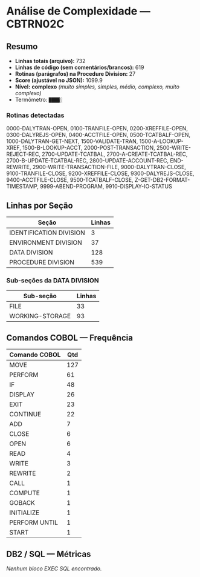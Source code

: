 # Análise de Complexidade — CBTRN02C

## Resumo
- **Linhas totais (arquivo):** 732
- **Linhas de código (sem comentários/brancos):** 619
- **Rotinas (parágrafos) na Procedure Division:** 27
- **Score (ajustável no JSON):** 1099.9
- **Nível:** **complexo** _(muito simples, simples, médio, complexo, muito complexo)_
- Termômetro: `████░`

### Rotinas detectadas

0000-DALYTRAN-OPEN, 0100-TRANFILE-OPEN, 0200-XREFFILE-OPEN, 0300-DALYREJS-OPEN, 0400-ACCTFILE-OPEN, 0500-TCATBALF-OPEN, 1000-DALYTRAN-GET-NEXT, 1500-VALIDATE-TRAN, 1500-A-LOOKUP-XREF, 1500-B-LOOKUP-ACCT, 2000-POST-TRANSACTION, 2500-WRITE-REJECT-REC, 2700-UPDATE-TCATBAL, 2700-A-CREATE-TCATBAL-REC, 2700-B-UPDATE-TCATBAL-REC, 2800-UPDATE-ACCOUNT-REC, END-REWRITE, 2900-WRITE-TRANSACTION-FILE, 9000-DALYTRAN-CLOSE, 9100-TRANFILE-CLOSE, 9200-XREFFILE-CLOSE, 9300-DALYREJS-CLOSE, 9400-ACCTFILE-CLOSE, 9500-TCATBALF-CLOSE, Z-GET-DB2-FORMAT-TIMESTAMP, 9999-ABEND-PROGRAM, 9910-DISPLAY-IO-STATUS

## Linhas por Seção

| Seção | Linhas |
|---|---|
| IDENTIFICATION DIVISION | 3 |
| ENVIRONMENT DIVISION | 37 |
| DATA DIVISION | 128 |
| PROCEDURE DIVISION | 539 |

### Sub-seções da DATA DIVISION

| Sub-seção | Linhas |
|---|---|
| FILE | 33 |
| WORKING-STORAGE | 93 |

## Comandos COBOL — Frequência

| Comando COBOL | Qtd |
|---|---|
| MOVE | 127 |
| PERFORM | 61 |
| IF | 48 |
| DISPLAY | 26 |
| EXIT | 23 |
| CONTINUE | 22 |
| ADD | 7 |
| CLOSE | 6 |
| OPEN | 6 |
| READ | 4 |
| WRITE | 3 |
| REWRITE | 2 |
| CALL | 1 |
| COMPUTE | 1 |
| GOBACK | 1 |
| INITIALIZE | 1 |
| PERFORM UNTIL | 1 |
| START | 1 |

## DB2 / SQL — Métricas

_Nenhum bloco EXEC SQL encontrado._
